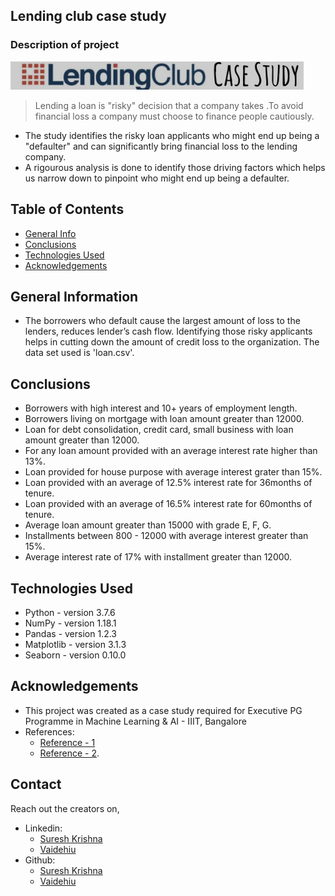 ## Lending club case study 
### Description of project
![Lending club](https://github.com/Sureshkrishh/Lending-club-case-study/blob/main/lending_club%20image.PNG)
> Lending a loan is "risky" decision that a company takes .To avoid financial loss a company must choose to finance people cautiously.
 - The study identifies the risky loan applicants who might end up being a "defaulter" and can significantly bring financial loss to the lending company.
 - A rigourous analysis is done to identify those driving factors which helps us narrow down to pinpoint who might end up being a defaulter.


## Table of Contents
* [General Info](#general-information)
* [Conclusions](#conclusions)
* [Technologies Used](#technologies-used)
* [Acknowledgements](#acknowledgements)



## General Information
- The borrowers who default cause the largest amount of loss to the lenders, reduces lender’s cash flow. Identifying those risky applicants helps in cutting down the amount of credit loss to the organization. The data set used is 'loan.csv'.


## Conclusions
* Borrowers with high interest and 10+ years of employment length.
* Borrowers living on mortgage with loan amount greater than 12000.
* Loan for debt consolidation, credit card, small business with loan amount greater than 12000.
* For any loan amount provided with an average interest rate higher than 13%.
* Loan provided for house purpose with average interest grater than 15%.
* Loan provided with an average of 12.5% interest rate for 36months of tenure.
* Loan provided with an average of 16.5% interest rate for 60months of tenure.
* Average loan amount greater than 15000 with grade E, F, G.
* Installments between 800 - 12000 with average interest greater than 15%.
* Average interest rate of 17% with installment greater than 12000.


## Technologies Used
- Python - version 3.7.6
- NumPy - version 1.18.1
- Pandas - version 1.2.3
- Matplotlib - version 3.1.3
- Seaborn - version 0.10.0


## Acknowledgements
- This project was created as a case study required for Executive PG Programme in Machine Learning & AI - IIIT, Bangalore
- References:
    - [Reference - 1](https://www.lendingclub.com/loans/resource-center/what-to-do-if-declined)
    - [Reference - 2](https://www.researchgate.net/publication/340395124_Project_Lending_Club_Data_Analysis).


## Contact
Reach out the creators on,
- Linkedin:
    - [Suresh Krishna](https://www.linkedin.com/in/sureshkrishh/)
    - [Vaidehiu](https://www.linkedin.com/in/vaidehi-u-026a09150/)
- Github:
    - [Suresh Krishna](https://github.com/Sureshkrishh)
    - [Vaidehiu](https://github.com/vaidehiu)  

